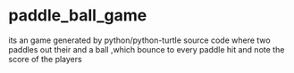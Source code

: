 # paddle_ball_game
its an game generated by python/python-turtle source code where two paddles out their and a ball ,which bounce to every paddle hit and note the score of the players

